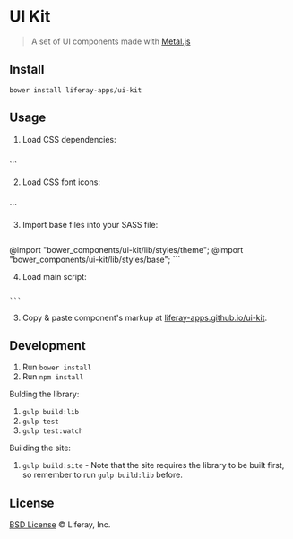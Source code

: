 # UI Kit

> A set of UI components made with [Metal.js](https://github.com/liferay/metal.js)

## Install

```
bower install liferay-apps/ui-kit
```

## Usage

1. Load CSS dependencies:

	```html
<link rel="stylesheet" href="bower_components/skeleton/css/normalize.css">
<link rel="stylesheet" href="bower_components/skeleton/css/skeleton.css">
	```

2. Load CSS font icons:

	```html
<link rel="stylesheet" href="bower_components/ui-kit/build/fonts/icon-12.css">
<link rel="stylesheet" href="bower_components/ui-kit/build/fonts/icon-16.css">
	```

3. Import base files into your SASS file:

	```css
@import "bower_components/ui-kit/lib/styles/theme";
@import "bower_components/ui-kit/lib/styles/base";
	```

4. Load main script:

	```html
<script src="vendor/ui-kit/build/scripts/ui-kit.js"></script>
	```

3. Copy & paste component's markup at [liferay-apps.github.io/ui-kit](http://liferay-apps.github.io/ui-kit/).

## Development

1. Run `bower install`
2. Run `npm install`

Bulding the library:

1. `gulp build:lib`
2. `gulp test`
3. `gulp test:watch`

Building the site:

1. `gulp build:site` - Note that the site requires the library to be built first, so remember to run `gulp build:lib` before.

## License

[BSD License](http://opensource.org/licenses/BSD-2-Clause) © Liferay, Inc.
